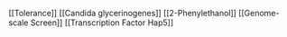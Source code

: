 [[Tolerance]]
[[Candida glycerinogenes]]
[[2-Phenylethanol]]
[[Genome-scale Screen]]
[[Transcription Factor Hap5]]
